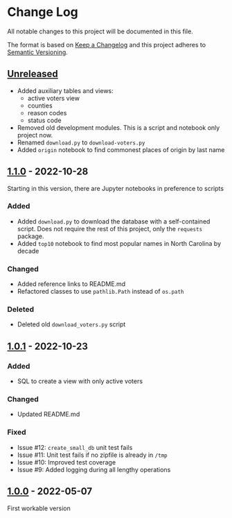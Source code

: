 # Change Log

All notable changes to this project will be documented in this file.

The format is based on [Keep a Changelog](http://keepachangelog.com/)
and this project adheres to [Semantic Versioning](http://semver.org/).

## [Unreleased]

- Added auxiliary tables and views:
  - active voters view
  - counties
  - reason codes
  - status code
- Removed old development modules. This is a script and notebook only project now.
- Renamed `download.py` to `download-voters.py`
- Added `origin` notebook to find commonest places of origin by last name 

## [1.1.0] - 2022-10-28

Starting in this version, there are Jupyter notebooks in preference to scripts

### Added
- Added `download.py` to download the database with a self-contained script.
Does not require the rest of this project, only the `requests` package.
- Added `top10` notebook to find most popular names in North Carolina by decade

### Changed
- Added reference links to README.md
- Refactored classes to use `pathlib.Path` instead of `os.path`

### Deleted
- Deleted old `download_voters.py` script

## [1.0.1] - 2022-10-23

### Added

- SQL to create a view with only active voters

### Changed
 
- Updated README.md

### Fixed

- Issue #12: `create_small_db` unit test fails
- Issue #11: Unit test fails if no zipfile is already in `/tmp`
- Issue #10: Improved test coverage
- Issue #9: Added logging during all lengthy operations

## [1.0.0] - 2022-05-07

First workable version

[Unreleased]: https://github.com/philhanna/voters/compare/1.1.0..HEAD
[1.1.0]: https://github.com/philhanna/voters/compare/1.0.1..1.1.0
[1.0.1]: https://github.com/philhanna/voters/compare/1.0.0..1.0.1
[1.0.0]: https://github.com/philhanna/voters/compare/840698..1.0.0
